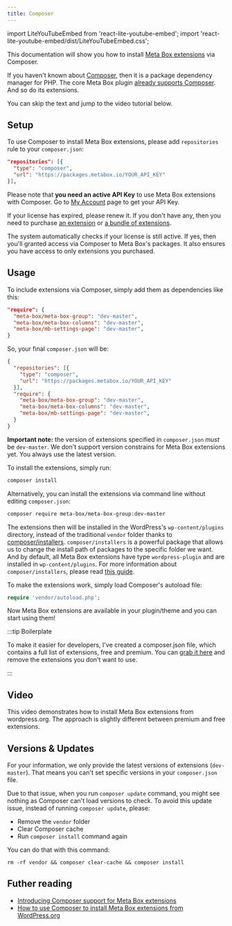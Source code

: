 ```yaml
---
title: Composer
---
```


import LiteYouTubeEmbed from 'react-lite-youtube-embed';
import 'react-lite-youtube-embed/dist/LiteYouTubeEmbed.css';

This documentation will show you how to install [Meta Box extensions](https://metabox.io/plugins) via Composer.

If you haven't known about [Composer](https://getcomposer.org), then it is a package dependency manager for PHP. The core Meta Box plugin [already supports Composer](/composer/). And so do its extensions.

You can skip the text and jump to the video tutorial below.

## Setup

To use Composer to install Meta Box extensions, please add `repositories` rule to your `composer.json`:

```json
"repositories": [{
  "type": "composer",
  "url": "https://packages.metabox.io/YOUR_API_KEY"
}],
```

Please note that **you need an active API Key** to use Meta Box extensions with Composer. Go to [My Account](https://metabox.io/my-account/) page to get your API Key.

If your license has expired, please renew it. If you don't have any, then you need to purchase [an extension](https://metabox.io/plugins/) or [a bundle of extensions](https://metabox.io/pricing/).

The system automatically checks if your license is still active. If yes, then you'll granted access via Composer to Meta Box's packages. It also ensures you have access to only extensions you purchased.

## Usage

To include extensions via Composer, simply add them as dependencies like this:

```json
"require": {
  "meta-box/meta-box-group": "dev-master",
  "meta-box/meta-box-columns": "dev-master",
  "meta-box/mb-settings-page": "dev-master",
}
```

So, your final `composer.json` will be:

```json
{
  "repositories": [{
    "type": "composer",
    "url": "https://packages.metabox.io/YOUR_API_KEY"
  }],
  "require": {
    "meta-box/meta-box-group": "dev-master",
    "meta-box/meta-box-columns": "dev-master",
    "meta-box/mb-settings-page": "dev-master",
  }
}
```

**Important note:** the version of extensions specified in `composer.json` *must* be `dev-master`. We don't support version constrains for Meta Box extensions yet. You always use the latest version.

To install the extensions, simply run:

```bash
composer install
```

Alternatively, you can install the extensions via command line without editing `composer.json`:

```bash
composer require meta-box/meta-box-group:dev-master
```

The extensions then will be installed in the WordPress's `wp-content/plugins` directory, instead of the traditional `vendor` folder thanks to [composer/installers](https://github.com/composer/installers). `composer/installers` is a powerful package that allows us to change the install path of packages to the specific folder we want. And by default, all Meta Box extensions have type `wordpress-plugin` and are installed in `wp-content/plugins`. For more information about `composer/installers`, please read [this guide](https://github.com/composer/installers).

To make the extensions work, simply load Composer's autoload file:

```php
require 'vendor/autoload.php';
```

Now Meta Box extensions are available in your plugin/theme and you can start using them!

:::tip Boilerplate

To make it easier for developers, I've created a composer.json file, which contains a full list of extensions, free and premium. You can [grab it here](https://github.com/wpmetabox/library/blob/master/composer/composer.json) and remove the extensions you don't want to use.

:::

## Video

This video demonstrates how to install Meta Box extensions from wordpress.org. The approach is slightly different between premium and free extensions.

<LiteYouTubeEmbed id='khiCSMh3DY0' />

## Versions & Updates

For your information, we only provide the latest versions of extensions (`dev-master`). That means you can't set specific versions in your `composer.json` file.

Due to that issue, when you run `composer update` command, you might see nothing as Composer can't load versions to check. To avoid this update issue, instead of running `composer update`, please:

- Remove the `vendor` folder
- Clear Composer cache
- Run `composer install` command again

You can do that with this command:

```
rm -rf vendor && composer clear-cache && composer install
```

## Futher reading

- [Introducing Composer support for Meta Box extensions](https://metabox.io/introducing-composer-support-for-meta-box-extensions/)
- [How to use Composer to install Meta Box extensions from WordPress.org](https://metabox.io/how-to-use-composer-to-install-meta-box-extensions-from-wordpress-org/)
